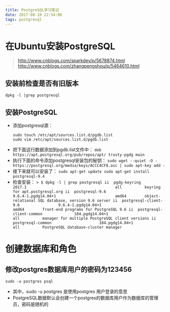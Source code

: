 ```yaml
---
title: PostgreSQL学习笔记
date: 2017-08-10 22:54:06
tags: postgresql
---
```


# 在Ubuntu安装PostgreSQL
>http://www.cnblogs.com/sparkdev/p/5678874.html
>http://www.cnblogs.com/zhangpengshou/p/5464610.html

<!-- more -->

## 安装前检查是否有旧版本
```
dpkg -l |grep postgresql
```
## 安装PostgreSQL
* 添加postgresql源：
	```
	sudo touch /etc/apt/sources.list.d/pgdb.list
	sudo vim /etc/apt/sources.list.d/pgdb.list
	```
* 把下面这行数据添加到pgdb.list文件中：
		```
		deb https://apt.postgresql.org/pub/repos/apt/ trusty-pgdg main
		```
* 执行下面的命令添加postgresql安装包的秘钥：
		```
		sudo wget --quiet -O - https://postgresql.org/media/keys/ACCC4CF8.asc | sudo apt-key add -
		```
* 接下来就可以安装了：
		```
		sudo apt-get update
	  sudo apt-get install postgresql-9.4
		```
* 检查安装：
		```
		> $ dpkg -l | grep postgresql
		ii  pgdg-keyring                          2017.1                                       all          keyring for apt.postgresql.org
		ii  postgresql-9.6                        9.6.4-1.pgdg14.04+1                          amd64        object-relational SQL database, version 9.6 server
		ii  postgresql-client-9.6                 9.6.4-1.pgdg14.04+1                          amd64        front-end programs for PostgreSQL 9.6
		ii  postgresql-client-common              184.pgdg14.04+1                              all          manager for multiple PostgreSQL client versions
		ii  postgresql-common                     184.pgdg14.04+1                              all          PostgreSQL database-cluster manager
		```

# 创建数据库和角色
## 修改postgres数据库用户的密码为123456
```
sudo -u postgres psql
```
* 其中，sudo -u postgres 是使用postgres 用户登录的意思
* PostgreSQL数据默认会创建一个postgres的数据库用户作为数据库的管理员，密码是随机的

